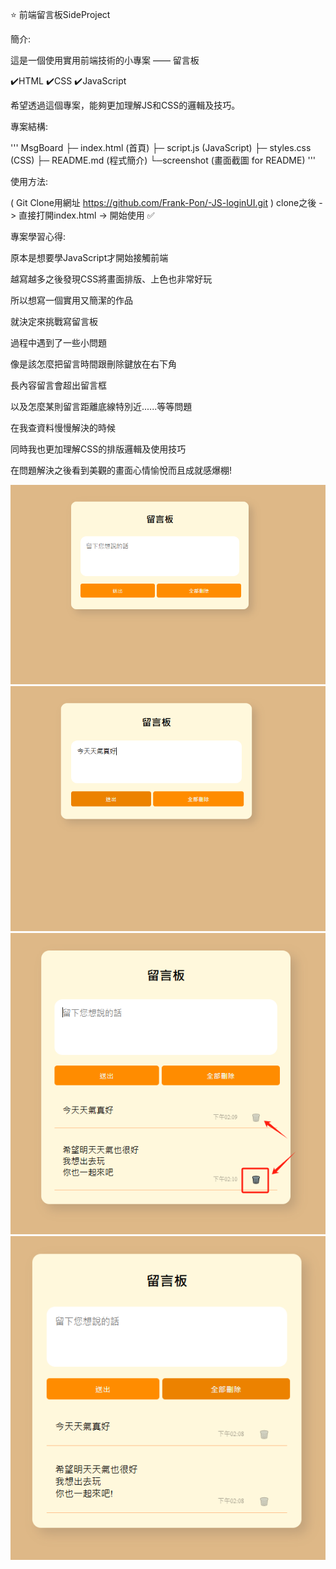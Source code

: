 ⭐ 前端留言板SideProject

簡介:

這是一個使用實用前端技術的小專案 —— 留言板

✔️HTML ✔️CSS ✔️JavaScript

希望透過這個專案，能夠更加理解JS和CSS的邏輯及技巧。

專案結構:

''' MsgBoard 
        ├─ index.html (首頁) 
        ├─ script.js (JavaScript)
        ├─ styles.css (CSS)
        ├─ README.md (程式簡介) 
        └─screenshot (畫面截圖 for README) 
'''

使用方法:

( Git Clone用網址 https://github.com/Frank-Pon/-JS-loginUI.git ) clone之後 -> 直接打開index.html -> 開始使用 ✅

專案學習心得:

原本是想要學JavaScript才開始接觸前端

越寫越多之後發現CSS將畫面排版、上色也非常好玩

所以想寫一個實用又簡潔的作品

就決定來挑戰寫留言板

過程中遇到了一些小問題

像是該怎麼把留言時間跟刪除鍵放在右下角

長內容留言會超出留言框

以及怎麼某則留言距離底線特別近......等等問題

在我查資料慢慢解決的時候

同時我也更加理解CSS的排版邏輯及使用技巧

在問題解決之後看到美觀的畫面心情愉悅而且成就感爆棚!

![畫面截圖](screenshot/index.png)
![畫面截圖](screenshot/send.png)
![畫面截圖](screenshot/del.png)
![畫面截圖](screenshot/alldel.png)
